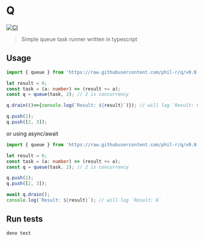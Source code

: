 # Q

[![CI](https://github.com/phil-r/q/workflows/CI/badge.svg)](https://github.com/phil-r/q/actions?query=workflow%3ACI)

> Simple queue task runner written in typescript

## Usage

```ts
import { queue } from 'https://raw.githubusercontent.com/phil-r/q/v0.0.1/mod.ts';

let result = 0;
const task = (a: number) => (result += a);
const q = queue(task, 2); // 2 is concurrency

q.drain(()=>{console.log(`Result: ${result}`)}); // will log `Result: 6`

q.push(1);
q.push([2, 3]);
```

or using async/await

```ts
import { queue } from 'https://raw.githubusercontent.com/phil-r/q/v0.0.1/mod.ts';

let result = 0;
const task = (a: number) => (result += a);
const q = queue(task, 2); // 2 is concurrency

q.push(1);
q.push([2, 3]);

await q.drain();
console.log(`Result: ${result}`); // will log `Result: 6`
```


## Run tests

```
deno test
```

